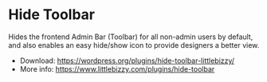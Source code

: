 # Hide Toolbar

Hides the frontend Admin Bar (Toolbar) for all non-admin users by default, and also enables an easy hide/show icon to provide designers a better view.

* Download: https://wordpress.org/plugins/hide-toolbar-littlebizzy/
* More info: https://www.littlebizzy.com/plugins/hide-toolbar
